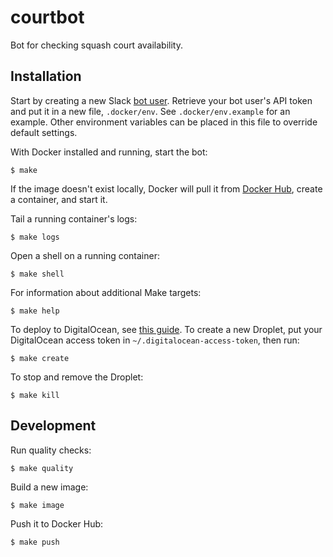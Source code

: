 # courtbot

Bot for checking squash court availability.

## Installation

Start by creating a new Slack [bot user](https://api.slack.com/bot-users). Retrieve your bot user's API token and put it in a new file, `.docker/env`. See `.docker/env.example` for an example. Other environment variables can be placed in this file to override default settings.

With Docker installed and running, start the bot:

```
$ make
```

If the image doesn't exist locally, Docker will pull it from [Docker Hub](https://hub.docker.com/r/rlucioni/courtbot/), create a container, and start it.

Tail a running container's logs:

```
$ make logs
```

Open a shell on a running container:

```
$ make shell
```

For information about additional Make targets:

```
$ make help
```

To deploy to DigitalOcean, see [this guide](https://docs.docker.com/machine/examples/ocean). To create a new Droplet, put your DigitalOcean access token in `~/.digitalocean-access-token`, then run:

```
$ make create
```

To stop and remove the Droplet:

```
$ make kill
```

## Development

Run quality checks:

```
$ make quality
```

Build a new image:

```
$ make image
```

Push it to Docker Hub:

```
$ make push
```
